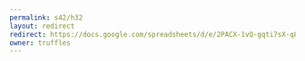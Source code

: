 ```yaml
---
permalink: s42/h32
layout: redirect
redirect: https://docs.google.com/spreadsheets/d/e/2PACX-1vQ-gqti7sX-q85jh7MDhzcnSfCHnHIxaZrQT3TXnaqyN1WY-pZCXVEqZV_ybXo73kZftS5sTuHuHOeU/pubhtml
owner: truffles
---
```

